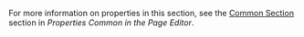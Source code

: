 
For more information on properties in this section, see the [Common Section](/refguide8/common-widget-properties/#common-properties) section in *Properties Common in the Page Editor*. 
